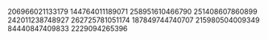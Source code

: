 206966021133179
144764011189071
258951610466790
251408607860899
242011238748927
262725781051174
187849744740707
215980504009349
84440847409833
2229094265396
